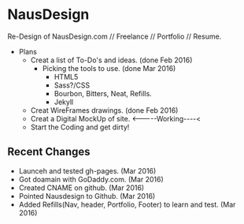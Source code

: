 # NausDesign
Re-Design of NausDesign.com // Freelance // Portfolio // Resume.

- Plans
  - Creat a list of To-Do's and ideas. (done Feb 2016)
    - Picking the tools to use. (done Mar 2016)
      - HTML5
      - Sass?/CSS
      - Bourbon, Bitters, Neat, Refills.
      - Jekyll 
  - Creat WireFrames drawings.  (done Feb 2016)
  - Creat a Digital MockUp of site. <-----Working----<
  - Start the Coding and get dirty! 
  

Recent Changes
-----------------------------------------
- Launceh and tested gh-pages.  (Mar 2016)
- Got doamain with GoDaddy.com.  (Mar 2016)
- Created CNAME on github.  (Mar 2016)
- Pointed Nausdesign to Github.  (Mar 2016)
- Added Refills(Nav, header, Portfolio, Footer) to learn and test. (Mar 2016)


  


